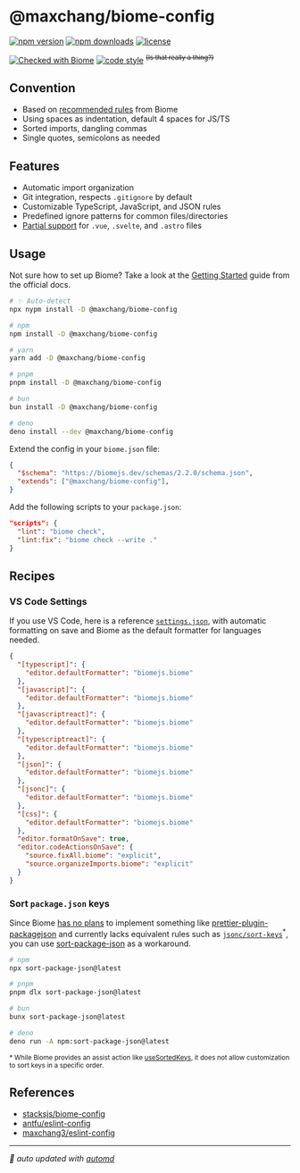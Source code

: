 # @maxchang/biome-config

<!-- automd:badges color="yellow" license name="@maxchang/biome-config" -->

[![npm version](https://img.shields.io/npm/v/@maxchang/biome-config?color=yellow)](https://npmjs.com/package/@maxchang/biome-config)
[![npm downloads](https://img.shields.io/npm/dm/@maxchang/biome-config?color=yellow)](https://npm.chart.dev/@maxchang/biome-config)
[![license](https://img.shields.io/github/license/maxchang3/biome-config?color=yellow)](https://github.com/maxchang3/biome-config/blob/main/LICENSE)

<!-- /automd -->
[![Checked with Biome](https://img.shields.io/badge/Checked_with-Biome-60a5fa?style=flat&logo=biome)](https://biomejs.dev)
[![code style](https://img.shields.io/badge/Max_Chang-black?style=flat&logoColor=black&label=Code%20Style)](https://github.com/maxchang3/biome-config) <sup><s>(Is that really a thing?)</s></sup>

## Convention

- Based on [recommended rules](https://biomejs.dev/linter/rules/#recommended-rules) from Biome
- Using spaces as indentation, default 4 spaces for JS/TS
- Sorted imports, dangling commas
- Single quotes, semicolons as needed

## Features

- Automatic import organization
- Git integration, respects `.gitignore` by default
- Customizable TypeScript, JavaScript, and JSON rules
- Predefined ignore patterns for common files/directories
- [Partial support](https://biomejs.dev/internals/language-support/#html-super-languages-support) for `.vue`, `.svelte`, and `.astro` files

## Usage

Not sure how to set up Biome? Take a look at the [Getting Started](https://biomejs.dev/guides/getting-started/) guide from the official docs.

<!-- automd:pm-install name="@maxchang/biome-config" dev -->

```sh
# ✨ Auto-detect
npx nypm install -D @maxchang/biome-config

# npm
npm install -D @maxchang/biome-config

# yarn
yarn add -D @maxchang/biome-config

# pnpm
pnpm install -D @maxchang/biome-config

# bun
bun install -D @maxchang/biome-config

# deno
deno install --dev @maxchang/biome-config
```

<!-- /automd -->

Extend the config in your `biome.json` file:

<!-- automd:pkg file=./package.json code -->

<!-- template
```json
{
  "$schema": "https://biomejs.dev/schemas/{{ devdeps."@biomejs/biome" }}/schema.json",
  "extends": ["{{ name }}"],
}
```
-->
```json
{
  "$schema": "https://biomejs.dev/schemas/2.2.0/schema.json",
  "extends": ["@maxchang/biome-config"],
}
```

<!-- /automd -->

Add the following scripts to your `package.json`:

<!-- automd:pkg file=./package.json code -->

<!-- template
```json
"scripts": {
  "lint": "{{ scripts.lint }}",
  "lint:fix": "{{ scripts.lint:fix }}"
}
```
-->
```json
"scripts": {
  "lint": "biome check",
  "lint:fix": "biome check --write ."
}
```

<!-- /automd -->


## Recipes

### VS Code Settings

If you use VS Code, here is a reference [`settings.json`](./.vscode/settings.json), with automatic formatting on save and Biome as the default formatter for languages needed.

<!-- automd:file src=".vscode/settings.json" code -->

```json [settings.json]
{
  "[typescript]": {
    "editor.defaultFormatter": "biomejs.biome"
  },
  "[javascript]": {
    "editor.defaultFormatter": "biomejs.biome"
  },
  "[javascriptreact]": {
    "editor.defaultFormatter": "biomejs.biome"
  },
  "[typescriptreact]": {
    "editor.defaultFormatter": "biomejs.biome"
  },
  "[json]": {
    "editor.defaultFormatter": "biomejs.biome"
  },
  "[jsonc]": {
    "editor.defaultFormatter": "biomejs.biome"
  },
  "[css]": {
    "editor.defaultFormatter": "biomejs.biome"
  },
  "editor.formatOnSave": true,
  "editor.codeActionsOnSave": {
    "source.fixAll.biome": "explicit",
    "source.organizeImports.biome": "explicit"
  }
}
```

<!-- /automd -->

### Sort `package.json` keys

Since Biome [has no plans](https://github.com/biomejs/biome/discussions/941#discussioncomment-7715731) to implement something like [prettier-plugin-packagejson](https://github.com/matzkoh/prettier-plugin-packagejson) and currently lacks equivalent rules such as [`jsonc/sort-keys`](https://ota-meshi.github.io/eslint-plugin-jsonc/rules/sort-keys.html)<sup>*</sup>, you can use [sort-package-json](https://github.com/keithamus/sort-package-json) as a workaround.

<!-- automd:pm-x version="latest" name="sort-package-json" -->

```sh
# npm
npx sort-package-json@latest

# pnpm
pnpm dlx sort-package-json@latest

# bun
bunx sort-package-json@latest

# deno
deno run -A npm:sort-package-json@latest
```

<!-- /automd -->


<sub>
* While Biome provides an assist action like <a href="https://next.biomejs.dev/assist/actions/use-sorted-keys/#how-to-configure">useSortedKeys</a>, it does not allow customization to sort keys in a specific order.
</sub>


## References

- [stacksjs/biome-config](https://github.com/stacksjs/biome-config)
- [antfu/eslint-config](https://github.com/antfu/eslint-config)
- [maxchang3/eslint-config](https://github.com/maxchang3/eslint-config)

<!-- automd:with-automd -->

---

_🤖 auto updated with [automd](https://automd.unjs.io)_

<!-- /automd -->
